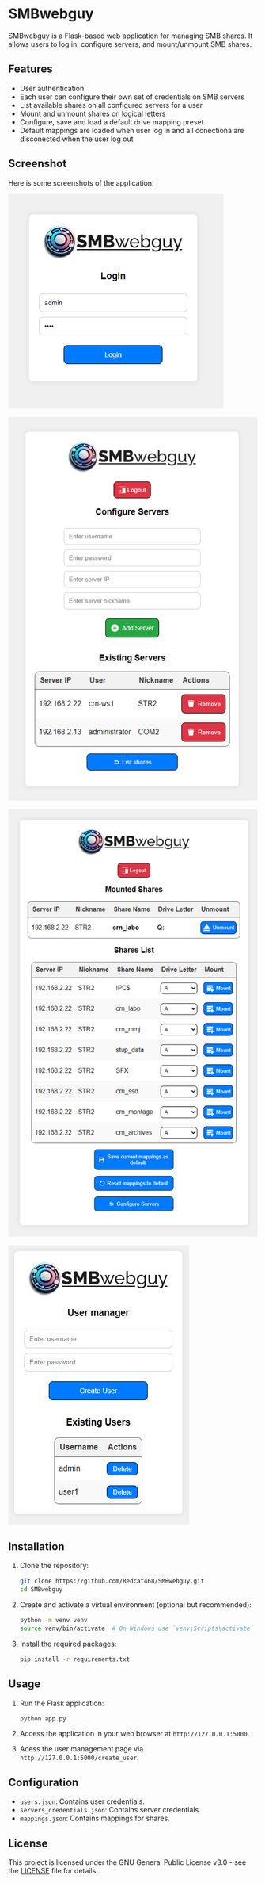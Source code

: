 # SMBwebguy

SMBwebguy is a Flask-based web application for managing SMB shares. It allows users to log in, configure servers, and mount/unmount SMB shares.

## Features

- User authentication
- Each user can configure their own set of credentials on SMB servers
- List available shares on all configured servers for a user
- Mount and unmount shares on logical letters
- Configure, save and load a default drive mapping preset
- Default mappings are loaded when user log in and all conectiona are disconected when the user log out

## Screenshot

Here is some screenshots of the application:

![Screenshot](snip1.png)

![Screenshot](snip2.png)

![Screenshot](snip3.png)

![Screenshot](snip4.png)

## Installation

1. Clone the repository:
    ```bash
    git clone https://github.com/Redcat468/SMBwebguy.git
    cd SMBwebguy
    ```

2. Create and activate a virtual environment (optional but recommended):
    ```bash
    python -m venv venv
    source venv/bin/activate  # On Windows use `venv\Scripts\activate`
    ```

3. Install the required packages:
    ```bash
    pip install -r requirements.txt
    ```

## Usage

1. Run the Flask application:
    ```bash
    python app.py
    ```

2. Access the application in your web browser at `http://127.0.0.1:5000`.
3. Acess the user management page via `http://127.0.0.1:5000/create_user`.

## Configuration

- `users.json`: Contains user credentials.
- `servers_credentials.json`: Contains server credentials.
- `mappings.json`: Contains mappings for shares.

## License

This project is licensed under the GNU General Public License v3.0 - see the [LICENSE](LICENSE) file for details.
